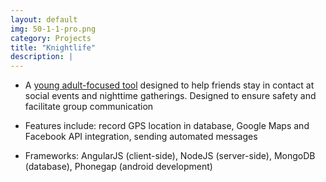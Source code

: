 ```yaml
---
layout: default
img: 50-1-1-pro.png
category: Projects
title: "Knightlife"
description: |
---
```

* A [young adult-focused tool](https://github.com/arikalfus/Knightlife) designed to help friends stay in contact at social events and nighttime gatherings. Designed to ensure safety and facilitate group communication


* Features include: record GPS location in database, Google Maps and Facebook API integration, sending automated messages


* Frameworks: AngularJS (client-side), NodeJS (server-side), MongoDB (database), Phonegap (android development)